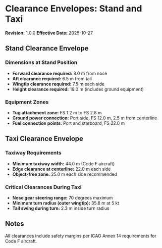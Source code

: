 # Clearance Envelopes: Stand and Taxi
**Revision:** 1.0.0
**Effective Date:** 2025-10-27

## Stand Clearance Envelope

### Dimensions at Stand Position
- **Forward clearance required:** 8.0 m from nose
- **Aft clearance required:** 6.5 m from tail
- **Wingtip clearance required:** 7.5 m each side
- **Height clearance required:** 18.0 m (includes ground equipment)

### Equipment Zones
- **Tug attachment zone:** FS 1.2 m to FS 2.8 m
- **Ground power connection:** Port side, FS 12.0 m, 2.5 m from centerline
- **Fuel connection points:** Port and starboard, FS 22.0 m

## Taxi Clearance Envelope

### Taxiway Requirements
- **Minimum taxiway width:** 44.0 m (Code F aircraft)
- **Edge clearance at centerline:** 22.0 m each side
- **Object-free zone:** 25.0 m each side recommended

### Critical Clearances During Taxi
- **Nose gear steering range:** 70 degrees maximum
- **Minimum turn radius (outer wingtip):** 35.8 m at 5 kt
- **Tail swing during turn:** 2.3 m inside turn radius

## Notes
All clearances include safety margins per ICAO Annex 14 requirements for Code F aircraft.
